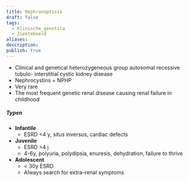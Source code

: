 ```yaml
---
title: Nephronoptisis
draft: false
tags:
  - Klinische_genetica
  - Ziektebeeld
aliases: 
description: 
publish: true
---
```



- Clinical and genetical heterozygeneous group autosomal recessive tubulo-   interstitial cystic kidney disease  
- Nephrocystins = NPHP  
- Very rare  
- The most frequent genetic renal disease causing renal failure in childhood

##### Typen
- **Infantile**  
	- ESRD <4 y, situs inversus, cardiac defects  
- **Juvenile**  
	- ESRD >4 j  
	- 4-6y, polyuria, polydipsia, enuresis, dehydration, failure to thrive  
- **Adolescent**  
	- \< 30y ESRD  
	- Always search for extra–renal symptoms